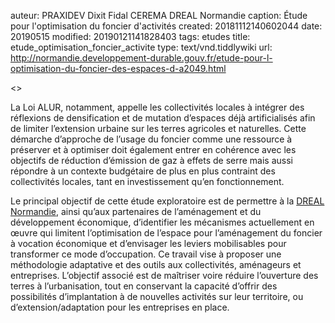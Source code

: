 auteur: PRAXIDEV Dixit Fidal CEREMA DREAL Normandie
caption: Étude pour l'optimisation du foncier d'activités
created: 20181112140602044
date: 20190515
modified: 20190121141828403
tags: etudes
title: etude_optimisation_foncier_activite
type: text/vnd.tiddlywiki
url: http://normandie.developpement-durable.gouv.fr/etude-pour-l-optimisation-du-foncier-des-espaces-d-a2049.html

<<refmetathis>>

La Loi ALUR, notamment, appelle les collectivités locales à intégrer des réflexions de densification et de mutation d’espaces déjà artificialisés afin de limiter l’extension urbaine sur les terres agricoles et naturelles. Cette démarche d’approche de l’usage du foncier comme une ressource à préserver et à optimiser doit également entrer en cohérence avec les objectifs de réduction d’émission de gaz à effets de serre mais aussi répondre à un contexte budgétaire de plus en plus contraint des collectivités locales, tant en investissement qu’en fonctionnement.

Le principal objectif de cette étude exploratoire est de permettre à la [DREAL Normandie](#DREAL_Normandie), ainsi qu’aux partenaires de l’aménagement et du développement économique, d’identifier les mécanismes actuellement en œuvre qui limitent l’optimisation de l’espace pour l’aménagement du foncier à vocation économique et d’envisager les leviers mobilisables pour transformer ce mode d’occupation. Ce travail vise à proposer une méthodologie adaptative et des outils aux collectivités, aménageurs et entreprises. L’objectif associé est de maîtriser voire réduire l’ouverture des terres à l’urbanisation, tout en conservant la capacité d’offrir des possibilités d’implantation à de nouvelles activités sur leur territoire, ou d’extension/adaptation pour les entreprises en place.
